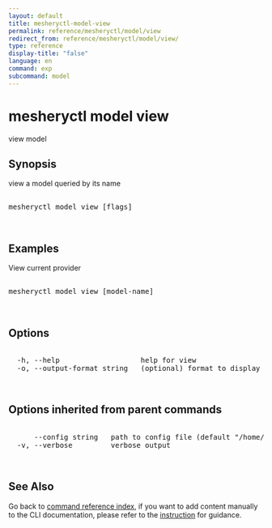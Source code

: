 ```yaml
---
layout: default
title: mesheryctl-model-view
permalink: reference/mesheryctl/model/view
redirect_from: reference/mesheryctl/model/view/
type: reference
display-title: "false"
language: en
command: exp
subcommand: model
---
```


# mesheryctl model view

view model

## Synopsis

view a model queried by its name
<pre class='codeblock-pre'>
<div class='codeblock'>
mesheryctl model view [flags]

</div>
</pre> 

## Examples

View current provider
<pre class='codeblock-pre'>
<div class='codeblock'>
mesheryctl model view [model-name]

</div>
</pre> 

## Options

<pre class='codeblock-pre'>
<div class='codeblock'>
  -h, --help                   help for view
  -o, --output-format string   (optional) format to display in [json|yaml] (default "yaml")

</div>
</pre>

## Options inherited from parent commands

<pre class='codeblock-pre'>
<div class='codeblock'>
      --config string   path to config file (default "/home/runner/.meshery/config.yaml")
  -v, --verbose         verbose output

</div>
</pre>

## See Also

Go back to [command reference index](/reference/mesheryctl/), if you want to add content manually to the CLI documentation, please refer to the [instruction](/project/contributing/contributing-cli#preserving-manually-added-documentation) for guidance.
